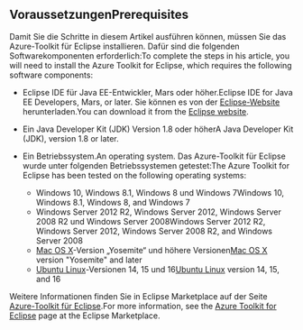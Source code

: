 ## <a name="prerequisites"></a><span data-ttu-id="e503f-101">Voraussetzungen</span><span class="sxs-lookup"><span data-stu-id="e503f-101">Prerequisites</span></span>
<span data-ttu-id="e503f-102">Damit Sie die Schritte in diesem Artikel ausführen können, müssen Sie das Azure-Toolkit für Eclipse installieren. Dafür sind die folgenden Softwarekomponenten erforderlich:</span><span class="sxs-lookup"><span data-stu-id="e503f-102">To complete the steps in his article, you will need to install the Azure Toolkit for Eclipse, which requires the following software components:</span></span>

* <span data-ttu-id="e503f-103">Eclipse IDE für Java EE-Entwickler, Mars oder höher.</span><span class="sxs-lookup"><span data-stu-id="e503f-103">Eclipse IDE for Java EE Developers, Mars, or later.</span></span> <span data-ttu-id="e503f-104">Sie können es von der [Eclipse-Website](http://www.eclipse.org/downloads/) herunterladen.</span><span class="sxs-lookup"><span data-stu-id="e503f-104">You can download it from the [Eclipse website](http://www.eclipse.org/downloads/).</span></span>
* <span data-ttu-id="e503f-105">Ein Java Developer Kit (JDK) Version 1.8 oder höher</span><span class="sxs-lookup"><span data-stu-id="e503f-105">A Java Developer Kit (JDK), version 1.8 or later.</span></span>
* <span data-ttu-id="e503f-106">Ein Betriebssystem.</span><span class="sxs-lookup"><span data-stu-id="e503f-106">An operating system.</span></span> <span data-ttu-id="e503f-107">Das Azure-Toolkit für Eclipse wurde unter folgenden Betriebssystemen getestet:</span><span class="sxs-lookup"><span data-stu-id="e503f-107">The Azure Toolkit for Eclipse has been tested on the following operating systems:</span></span>
  
  * <span data-ttu-id="e503f-108">Windows 10, Windows 8.1, Windows 8 und Windows 7</span><span class="sxs-lookup"><span data-stu-id="e503f-108">Windows 10, Windows 8.1, Windows 8, and Windows 7</span></span>
  * <span data-ttu-id="e503f-109">Windows Server 2012 R2, Windows Server 2012, Windows Server 2008 R2 und Windows Server 2008</span><span class="sxs-lookup"><span data-stu-id="e503f-109">Windows Server 2012 R2, Windows Server 2012, Windows Server 2008 R2, and Windows Server 2008</span></span>
  * <span data-ttu-id="e503f-110">[Mac OS X](http://www.apple.com/osx)-Version „Yosemite“ und höhere Versionen</span><span class="sxs-lookup"><span data-stu-id="e503f-110">[Mac OS X](http://www.apple.com/osx) version "Yosemite" and later</span></span>
  * <span data-ttu-id="e503f-111">[Ubuntu Linux](http://www.ubuntu.com)-Versionen 14, 15 und 16</span><span class="sxs-lookup"><span data-stu-id="e503f-111">[Ubuntu Linux](http://www.ubuntu.com) version 14, 15, and 16</span></span>

<span data-ttu-id="e503f-112">Weitere Informationen finden Sie in Eclipse Marketplace auf der Seite [Azure-Toolkit für Eclipse](http://marketplace.eclipse.org/content/azure-toolkit-eclipse).</span><span class="sxs-lookup"><span data-stu-id="e503f-112">For more information, see the [Azure Toolkit for Eclipse](http://marketplace.eclipse.org/content/azure-toolkit-eclipse) page at the Eclipse Marketplace.</span></span>

<!--
> [!IMPORTANT]
> If you are using the Azure Toolkit for Eclipse on Windows, the toolkit requires installing the Azure SDK 2.9.6 or later in order to use the Azure emulator. You have two options for installing the Azure SDK:
> 
> * You can download and install the Azure SDK by using the [Web Platform Installer (WebPI)](http://go.microsoft.com/fwlink/?LinkID=252838).
> * If you do not have the Azure SDK installed when you create your first Azure deployment project, you will be prompted to automatically download install the requisite version of the Azure SDK.
> 
> Note that the Azure SDK is required on Windows only.
> 
> 
-->
